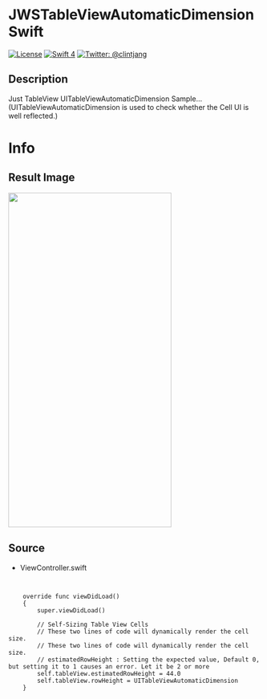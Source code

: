 # JWSTableViewAutomaticDimensionSwift
[![License](http://img.shields.io/badge/License-MIT-green.svg?style=flat)](https://github.com/clintjang/JWSBoltsSwiftSample/blob/master/LICENSE) [![Swift 4](https://img.shields.io/badge/objective-Apple-orange.svg?style=flat)](https://swift.org) [![Twitter: @clintjang](https://img.shields.io/badge/Contact-Twitter-blue.svg?style=flat)](https://twitter.com/clintjang)

## Description
Just TableView UITableViewAutomaticDimension Sample...
(UITableViewAutomaticDimension is used to check whether the Cell UI is well reflected.)

# Info
## Result Image

<img width="325" height="667" src="/Image/sample01.gif"></img>

## Source
- ViewController.swift
<pre><code>

    override func viewDidLoad()
    {
        super.viewDidLoad()
        
        // Self-Sizing Table View Cells 
        // These two lines of code will dynamically render the cell size.
        // These two lines of code will dynamically render the cell size.
        // estimatedRowHeight : Setting the expected value, Default 0, but setting it to 1 causes an error. Let it be 2 or more
        self.tableView.estimatedRowHeight = 44.0
        self.tableView.rowHeight = UITableViewAutomaticDimension
    }

</code></pre>
